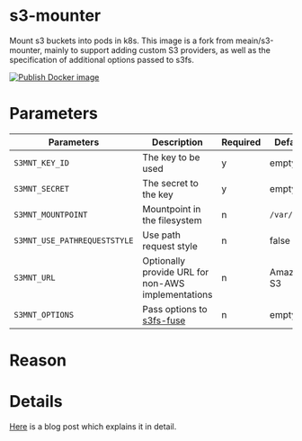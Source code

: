 # s3-mounter

Mount s3 buckets into pods in k8s. This image is a fork from meain/s3-mounter, mainly to support adding custom S3 providers, as well as the specification of additional options passed to s3fs.

[![Publish Docker image](https://github.com/tobiassoltermann/s3-mounter/actions/workflows/publish-dockerhub.yml/badge.svg)](https://github.com/tobiassoltermann/s3-mounter/actions/workflows/publish-dockerhub.yml)
# Parameters


| Parameters | Description | Required | Default
| --------- | ----------- | -------- | -------
| `S3MNT_KEY_ID` | The key to be used | y | empty
| `S3MNT_SECRET` | The secret to the key | y | empty
| `S3MNT_MOUNTPOINT` | Mountpoint in the filesystem | n | `/var/s3fs`
| `S3MNT_USE_PATHREQUESTSTYLE` | Use path request style | n | false
| `S3MNT_URL` | Optionally provide URL for non-AWS implementations | n | Amazon S3
| `S3MNT_OPTIONS` | Pass options to [s3fs-fuse](https://github.com/s3fs-fuse/s3fs-fuse) | n | empty

# Reason

# Details

[Here](https://blog.meain.io/2020/mounting-s3-bucket-kube/) is a blog post which explains it in detail.
